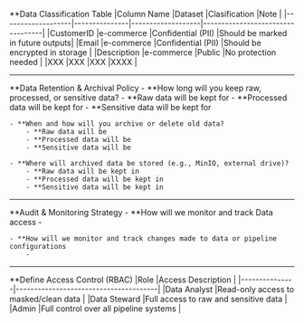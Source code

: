 **Data Classification Table
|Column Name        |Dataset        |Clasification      |Note                              |
|-------------------|---------------|-------------------|----------------------------------|
|CustomerID         |e-commerce	    |Confidential (PII) |Should be marked in future outputs|
|Email	            |e-commerce	    |Confidential (PII)	|Should be encrypted in storage    |
|Description	    |e-commerce	    |Public 	        |No protection needed              |
|XXX	            |XXX	        |XXX	            |XXXX                              |

---

**Data Retention & Archival Policy
    - **How long will you keep raw, processed, or sensitive data?
        - **Raw data will be kept for
        - **Processed data will be kept for
        - **Sensitive data will be kept for

    - **When and how will you archive or delete old data?
        - **Raw data will be
        - **Processed data will be
        - **Sensitive data will be

    - **Where will archived data be stored (e.g., MinIO, external drive)?
        - **Raw data will be kept in
        - **Processed data will be kept in
        - **Sensitive data will be kept in

---

**Audit & Monitoring Strategy
    - **How will we monitor and track Data access
        - 

    - **How will we monitor and track changes made to data or pipeline configurations
        - 

---

**Define Access Control (RBAC)
|Role           |Access Description                     |
|---------------|---------------------------------------|
|Data Analyst   |Read-only access to masked/clean data  |
|Data Steward	|Full access to raw and sensitive data  |
|Admin	        |Full control over all pipeline systems |